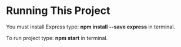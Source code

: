 # Running This Project
You must install Express type: **npm install --save express** in terminal.

To run project type: **npm start** in terminal.